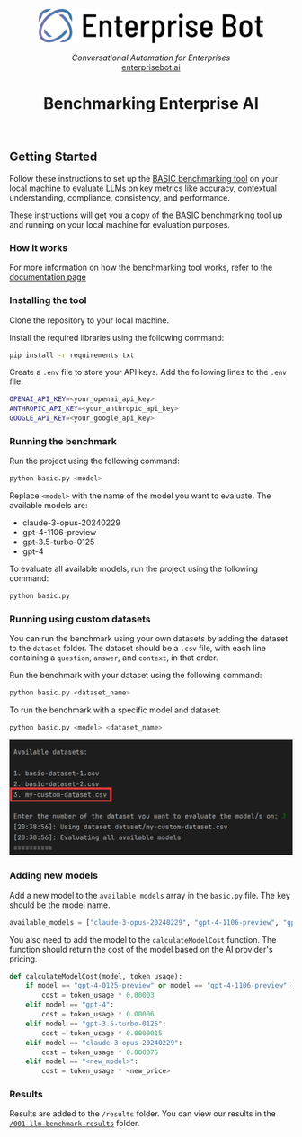 <p align="center">
  <a href="https://enterprisebot.ai/">
    <img alt="Enterprise Bot" title="Enterprise Bot" src="images/logo.svg" width="400" style="color: black">
  </a>
</p>


<p align="center">
  <i>Conversational Automation for Enterprises</i><br/> 
  <a href="https://enterprisebot.ai">enterprisebot.ai</a>
</p>

<h1 align="center">
Benchmarking Enterprise AI
</h1>

<br/>



## Getting Started

Follow these instructions to set up the [BASIC benchmarking tool](https://www.enterprisebot.ai/blog/back-to-basics-a-generative-ai-benchmark-for-enterprise) on your local machine to evaluate [LLMs](https://en.wikipedia.org/wiki/Large_language_model) on key metrics like accuracy, contextual understanding, compliance, consistency, and performance.

These instructions will get you a copy of the [BASIC](https://www.enterprisebot.ai/blog/back-to-basics-a-generative-ai-benchmark-for-enterprise) benchmarking tool up and running on your local 
machine for evaluation purposes. 

### How it works
For more information on how the benchmarking tool works, refer to the [documentation page](Docmentation.md)

### Installing the tool

Clone the repository to your local machine. 

Install the required libraries using the following command:

```bash
pip install -r requirements.txt
````

Create a `.env` file to store your API keys. Add the following lines to the `.env` file:

```bash
OPENAI_API_KEY=<your_openai_api_key>
ANTHROPIC_API_KEY=<your_anthropic_api_key>
GOOGLE_API_KEY=<your_google_api_key>
```

### Running the benchmark

Run the project using the following command:

```bash
python basic.py <model>
```

Replace `<model>` with the name of the model you want to evaluate. The available models are:

- claude-3-opus-20240229
- gpt-4-1106-preview
- gpt-3.5-turbo-0125
- gpt-4

To evaluate all available models, run the project using the following command:

```bash
python basic.py
```


### Running using custom datasets

You can run the benchmark using your own datasets by adding the dataset to the `dataset` folder. The dataset should 
be a `.csv` file, with each line containing a `question`, `answer`, and `context`, in that order. 

Run the benchmark with your dataset using the following command:

```bash
python basic.py <dataset_name>
```

To run the benchmark with a specific model and dataset:

```bash
python basic.py <model> <dataset_name>
```

![](images/custom-dataset.png)


### Adding new models

Add a new model to the `available_models` array in the `basic.py` file. The key should be the model name.

```python
available_models = ["claude-3-opus-20240229", "gpt-4-1106-preview", "gpt-3.5-turbo-0125", "gpt-4"]
```

You also need to add the model to the `calculateModelCost` function. The function should return the cost of the model based on the AI provider's pricing.

```python
def calculateModelCost(model, token_usage):
	if model == "gpt-4-0125-preview" or model == "gpt-4-1106-preview":
		cost = token_usage * 0.00003
	elif model == "gpt-4":
		cost = token_usage * 0.00006
	elif model == "gpt-3.5-turbo-0125":
		cost = token_usage * 0.0000015
	elif model == "claude-3-opus-20240229":
		cost = token_usage * 0.000075
	elif model == "<new_model>":
		cost = token_usage * <new_price>

```

### Results 

Results are added to the `/results` folder. You can view our results in the [`/001-llm-benchmark-results`](https://github.com/ritza-co/BASIC-enterprise-ai-benchmark/blob/add-chatbot-results/results/001-llm-benchmark-results/Final_BASIC_Rankings.csv) folder.


